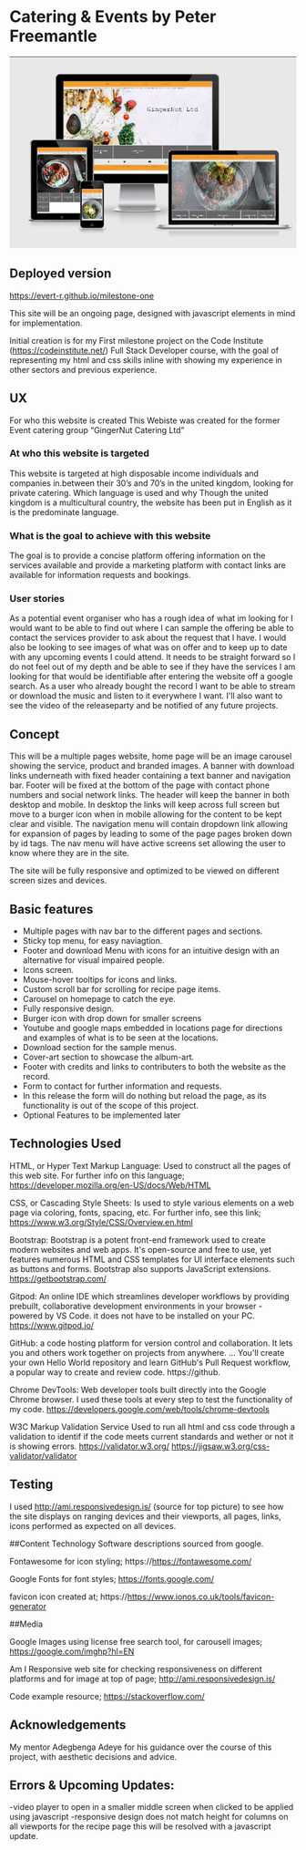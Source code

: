 # Catering & Events by Peter Freemantle

![readme-img](assets/images/readme-img.png)

## Deployed version

https://evert-r.github.io/milestone-one

This site will be an ongoing page, designed with javascript elements in  mind for implementation.

Initial creation is for my First milestone project on the Code Institute (https://codeinstitute.net/) Full Stack Developer course, with the goal of representing my html and css skills inline with showing my experience in other sectors and previous experience.

## UX

For who this website is created
This Webiste was created for the former Event catering group “GingerNut Catering Ltd”

### At who this website is targeted

This website is targeted at high disposable income individuals and companies  in.between their 30’s and 70’s in the united kingdom, looking for private catering.
Which language is used and why
Though the united kingdom is a multicultural country, the website has been put in English as it is the predominate language.

### What is the goal to achieve with this website

The goal is to provide a concise platform offering information on the services available and provide a marketing platform with contact links are available for information requests and bookings.

### User stories

As a potential event organiser  who has a rough idea of what im looking for I would want to be able to find out where I can sample the offering be able to contact the services provider to ask about the request that I have.
I would also be looking to see images of what was on offer and to keep up to date with any upcoming events I could attend.
It needs to be straight forward so I do not feel out of my depth and be able to see if they have the services I am looking for that would be identifiable after entering the website off a google search.
As a user who already bought the record I want to be able to stream or download the music and listen to it everywhere I want. I'll also want to see the video of the releaseparty and be notified of any future projects.


## Concept

This will be a multiple pages website, home page will be an image carousel showing  the service, product and branded images. A banner with download links underneath with fixed header containing a text banner and navigation bar. Footer will be fixed at the bottom of the page with contact phone numbers and social network links.
The header will keep the banner in both desktop and mobile. In desktop the links will keep across full screen but move to a burger icon when in mobile allowing for the content to be kept clear and visible.
The navigation menu will contain dropdown link allowing for expansion of pages by leading to some of the page pages broken down by id tags. The nav menu will have active screens set allowing the user to know where they are in the site.

The site will be fully responsive and optimized to be viewed on different screen sizes and devices.

## Basic features

* Multiple pages with nav bar to the different pages and sections.
* Sticky top menu, for  easy naviagtion.
* Footer and download Menu with icons for an intuitive design with an alternative for visual impaired people.
* Icons screen.
* Mouse-hover tooltips for icons and links.
* Custom scroll bar for scrolling for recipe page items.
* Carousel on homepage to catch the eye.
* Fully responsive design.
* Burger icon with drop down for smaller screens
* Youtube and google maps embedded in locations page for directions and examples of what is to be seen at the locations.
* Download section for the sample menus.
* Cover-art section to showcase the album-art.
* Footer with credits and links to contributers to both the website as the record.
* Form to contact for further information and requests.
* In this release the form will do nothing but reload the page, as its functionality is out of the scope of this project.
* Optional Features to be implemented later

## Technologies Used

HTML, or Hyper Text Markup Language: Used to construct all the pages of this web site. For further info on this language;
https://developer.mozilla.org/en-US/docs/Web/HTML

CSS, or Cascading Style Sheets: Is used to style various elements on a web page via coloring, fonts, spacing, etc. For further info, see this link; https://www.w3.org/Style/CSS/Overview.en.html

Bootstrap: Bootstrap is a potent front-end framework used to create modern websites and web apps. It's open-source and free to use, yet features numerous HTML and CSS templates for UI interface elements such as buttons and forms. Bootstrap also supports JavaScript extensions. https://getbootstrap.com/

Gitpod: An online IDE which streamlines developer workflows by providing prebuilt, collaborative development environments in your browser - powered by VS Code. it does not have to be installed on your PC. https://www.gitpod.io/

GitHub: a code hosting platform for version control and collaboration. It lets you and others work together on projects from anywhere. ... You'll create your own Hello World repository and learn GitHub's Pull Request workflow, a popular way to create and review code. https://github.

Chrome DevTools: Web developer tools built directly into the Google Chrome browser. I used these tools at every step to test the functionality of my code. https://developers.google.com/web/tools/chrome-devtools

W3C Markup Validation Service Used to run all html and css code through a validation to identif if the code meets current standards and wether or not it is showing errors. https://validator.w3.org/ https://jigsaw.w3.org/css-validator/validator

## Testing

I used http://ami.responsivedesign.is/ (source for top picture) to see how the site displays on ranging devices and their viewports, all pages, links, icons performed as expected on all devices.

##Content
Technology Software descriptions sourced from google.

Fontawesome for icon styling; https://https://fontawesome.com/

Google Fonts for font styles; https://fonts.google.com/

favicon icon created at; https://https://www.ionos.co.uk/tools/favicon-generator

##Media

Google Images using license free search tool, for carousell images; https://google.com/imghp?hl=EN


Am I Responsive web site for checking responsiveness on different platforms and for image at top of page; http://ami.responsivedesign.is/


Code example resource; https://stackoverflow.com/ 

## Acknowledgements

My mentor Adegbenga Adeye for his guidance over the course of this project, with aesthetic decisions and advice. 

## Errors & Upcoming Updates:

-video player to open in a smaller middle screen when clicked to be applied using javascript
-responsive design does not match height for columns on all viewports for the recipe page this will be resolved with a javascript update.

